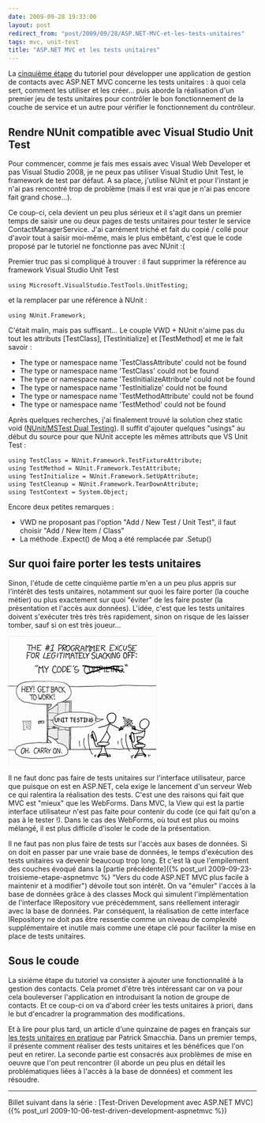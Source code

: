 ```yaml
---
date: 2009-09-28 19:33:00
layout: post
redirect_from: "post/2009/09/28/ASP.NET-MVC-et-les-tests-unitaires"
tags: mvc, unit-test
title: "ASP.NET MVC et les tests unitaires"
---
```


La [cinquième étape](http://msdn.microsoft.com/fr-fr/asp.net/dd876824.aspx "Créer des tests unitaires") du tutoriel pour
développer une application de gestion de contacts avec ASP.NET MVC concerne les
tests unitaires : à quoi cela sert, comment les utiliser et les créer...
puis aborde la réalisation d'un premier jeu de tests unitaires pour contrôler
le bon fonctionnement de la couche de service et un autre pour vérifier le
fonctionnement du contrôleur.

## Rendre NUnit compatible avec Visual Studio Unit Test

Pour commencer, comme je fais mes essais avec Visual Web Developer et pas
Visual Studio 2008, je ne peux pas utiliser Visual Studio Unit Test, le
framework de test par défaut. A sa place, j'utilise NUnit et pour l'instant je
n'ai pas rencontré trop de problème (mais il est vrai que je n'ai pas encore
fait grand chose...).

Ce coup-ci, cela devient un peu plus sérieux et il s'agit dans un premier
temps de saisir une ou deux pages de tests unitaires pour tester le service
ContactManagerService. J'ai carrément triché et fait du copié / collé pour
d'avoir tout à saisir moi-même, mais le plus embêtant, c'est que le code
proposé par le tutoriel ne fonctionne pas avec NUnit :(

Premier truc pas si compliqué à trouver : il faut supprimer la
référence au framework Visual Studio Unit Test

```
using Microsoft.VisualStudio.TestTools.UnitTesting;
```

et la remplacer par une référence à NUnit :

```
using NUnit.Framework;
```

C'était malin, mais pas suffisant... Le couple VWD + NUnit n'aime pas du
tout les attributs [TestClass], [TestInitialize] et [TestMethod] et me le fait
savoir :

* The type or namespace name 'TestClassAttribute' could not be found
* The type or namespace name 'TestClass' could not be found
* The type or namespace name 'TestInitializeAttribute' could not be
found
* The type or namespace name 'TestInitialize' could not be found
* The type or namespace name 'TestMethodAttribute' could not be found
* The type or namespace name 'TestMethod' could not be found

Après quelques recherches, j'ai finalement trouvé la solution chez static
void ([NUnit/MSTest Dual Testing](http://www.martinwilley.com/net/code/nunitmstest.html)). Il suffit d'ajouter quelques "usings" au
début du source pour que NUnit accepte les mêmes attributs que VS Unit
Test :

```
using TestClass = NUnit.Framework.TestFixtureAttribute;
using TestMethod = NUnit.Framework.TestAttribute;
using TestInitialize = NUnit.Framework.SetUpAttribute;
using TestCleanup = NUnit.Framework.TearDownAttribute;
using TestContext = System.Object;
```

Encore deux petites remarques :

* VWD ne proposant pas l'option "Add / New Test / Unit Test", il faut choisir
"Add / New Item / Class"
* La méthode .Expect() de Moq a été remplacée par .Setup()

## Sur quoi faire porter les tests unitaires

Sinon, l'étude de cette cinquième partie m'en a un peu plus appris sur
l'intérêt des tests unitaires, notamment sur quoi les faire porter (la couche
métier) ou plus exactement sur quoi "éviter" de les faire poster (la
présentation et l'accès aux données). L'idée, c'est que les tests unitaires
doivent s'exécuter très très très rapidement, sinon on risque de les laisser
tomber, sauf si on est très joueur...

[![](/public/2009/unit-testing.png)](http://xkcd.com/303/ "Image bidouillée de XKCD")

Il ne faut donc pas faire de tests unitaires sur l'interface utilisateur,
parce que puisque on est en ASP.NET, cela exige le lancement d'un serveur Web
ce qui ralentira la réalisation des tests. C'est une des raisons qui fait que
MVC est "mieux" que les WebForms. Dans MVC, la View qui est la partie interface
utilisateur n'est pas faite pour contenir du code (ce qui fait qu'on a pas à le
tester !). Dans le cas des WebForms, où tout est plus ou moins mélangé, il est
plus difficile d'isoler le code de la présentation.

Il ne faut pas non plus faire de tests sur l'accès aux bases de données. Si
on doit en passer par une vraie base de données, le temps d'exécution des tests
unitaires va devenir beaucoup trop long. Et c'est là que l'empilement des
couches évoqué dans la [partie
précédente]({% post_url 2009-09-23-troisieme-etape-aspnetmvc %} "Vers du code ASP.NET MVC plus facile à maintenir et à modifier") dévoile tout son intérêt. On va "émuler" l'accès à la base de
données grâce à des classes Mock qui simulent l'implémentation de l'interface
IRepository vue précédemment, sans réellement interagir avec la base de
données. Par conséquent, la réalisation de cette interface IRepository ne doit
pas être ressentie comme un niveau de complexité supplémentaire et inutile mais
comme une étape clé pour faciliter la mise en place de tests unitaires.

## Sous le coude

La sixième étape du tutoriel va consister à ajouter une fonctionnalité à la
gestion des contacts. Cela promet d'être très intéressant car on va pour cela
bouleverser l'application en introduisant la notion de groupe de contacts. Et
ce coup-ci on va d'abord créer les tests unitaires à priori, dans le but
d'encadrer la programmation des modifications.

Et à lire pour plus tard, un article d'une quinzaine de pages en français
sur [les tests unitaires en pratique](http://www.dotnetguru.org/articles/dossiers/testunitaires/UnitTest.htm) par Patrick Smacchia. Dans un
premier temps, il présente comment réaliser des tests unitaires et les
bénéfices que l'on peut en retirer. La seconde partie est consacrés aux
problèmes de mise en oeuvre que l'on peut rencontrer (il aborde un peu plus en
détail les problématiques liées à l'accès à la base de données) et comment les
résoudre.

---
Billet suivant dans la série : [Test-Driven Development avec ASP.NET MVC]({% post_url 2009-10-06-test-driven-development-aspnetmvc %})
